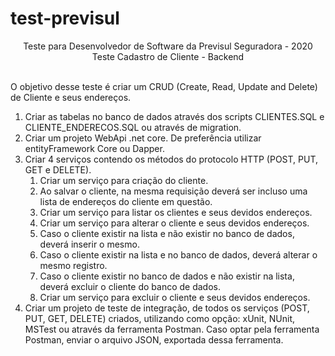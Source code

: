 # test-previsul
<div align='center'>Teste para Desenvolvedor de Software da Previsul Seguradora - 2020</div>

<div align='center'>Teste Cadastro de Cliente - Backend</div>

<br>
<p>O objetivo desse teste é criar um CRUD (Create, Read, Update and Delete) de Cliente e seus endereços.</p>
<ol> 
  <li>Criar as tabelas no banco de dados através dos scripts CLIENTES.SQL e CLIENTE_ENDERECOS.SQL ou através de migration.</li>
  <li>Criar um projeto WebApi .net core. De preferência utilizar entityFramework Core ou Dapper.</li>
  <li>Criar 4 serviços contendo os métodos do protocolo HTTP (POST, PUT, GET e DELETE).
    <ol>
      <li>Criar um serviço para criação do cliente.</li>
      <li>Ao salvar o cliente, na mesma requisição deverá ser incluso uma lista de endereços do cliente em questão.</li>
      <li>Criar um serviço para listar os clientes e seus devidos endereços.</li>
      <li>Criar um serviço para alterar o cliente e seus devidos endereços.</li>
      <li>Caso o cliente existir na lista e não existir no banco de dados, deverá inserir o mesmo.</li>
      <li>Caso o cliente existir na lista e no banco de dados, deverá alterar o mesmo registro.</li>
      <li>Caso o cliente existir no banco de dados e não existir na lista, deverá excluir o cliente do banco de dados.</li>
      <li>Criar um serviço para excluir o cliente e seus devidos endereços.</li>
    </ol>
  </li>
  <li>Criar um projeto de teste de integração, de todos os serviços (POST, PUT, GET, DELETE) criados, utilizando como opção: xUnit, NUnit, MSTest ou através da ferramenta Postman. Caso optar pela ferramenta Postman, enviar o arquivo JSON, exportada dessa ferramenta.</li>
</ol>
